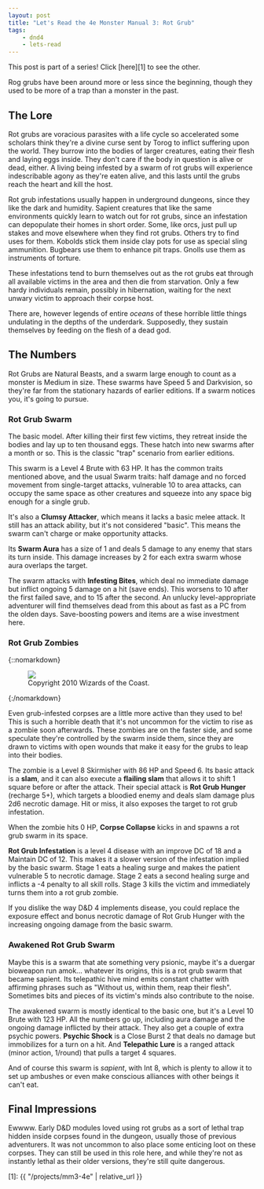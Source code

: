 ```yaml
---
layout: post
title: "Let's Read the 4e Monster Manual 3: Rot Grub"
tags:
    - dnd4
    - lets-read
---
```


This post is part of a series! Click [here][1] to see the other.

Rog grubs have been around more or less since the beginning, though they used to
be more of a trap than a monster in the past.

## The Lore

Rot grubs are voracious parasites with a life cycle so accelerated some scholars
think they're a divine curse sent by Torog to inflict suffering upon the
world. They burrow into the bodies of larger creatures, eating their flesh and
laying eggs inside. They don't care if the body in question is alive or dead,
either. A living being infested by a swarm of rot grubs will experience
indescribable agony as they're eaten alive, and this lasts until the grubs reach
the heart and kill the host.

Rot grub infestations usually happen in underground dungeons, since they like
the dark and humidity. Sapient creatures that like the same environments quickly
learn to watch out for rot grubs, since an infestation can depopulate their
homes in short order. Some, like orcs, just pull up stakes and move elsewhere
when they find rot grubs. Others try to find uses for them. Kobolds stick them
inside clay pots for use as special sling ammunition. Bugbears use them to
enhance pit traps. Gnolls use them as instruments of torture.

These infestations tend to burn themselves out as the rot grubs eat through all
available victims in the area and then die from starvation. Only a few hardy
individuals remain, possibly in hibernation, waiting for the next unwary victim
to approach their corpse host.

There are, however legends of entire _oceans_ of these horrible little things
undulating in the depths of the underdark. Supposedly, they sustain themselves
by feeding on the flesh of a dead god.

## The Numbers

Rot Grubs are Natural Beasts, and a swarm large enough to count as a monster is
Medium in size. These swarms have Speed 5 and Darkvision, so they're far from
the stationary hazards of earlier editions. If a swarm notices you, it's going
to pursue.

### Rot Grub Swarm

The basic model. After killing their first few victims, they retreat inside the
bodies and lay up to ten thousand eggs. These hatch into new swarms after a
month or so. This is the classic "trap" scenario from earlier editions.

This swarm is a Level 4 Brute with 63 HP. It has the common traits mentioned
above, and the usual Swarm traits: half damage and no forced movement from
single-target attacks, vulnerable 10 to area attacks, can occupy the same space
as other creatures and squeeze into any space big enough for a single grub.

It's also a **Clumsy Attacker**, which means it lacks a basic melee attack. It
still has an attack ability, but it's not considered "basic". This means the
swarm can't charge or make opportunity attacks.

Its **Swarm Aura** has a size of 1 and deals 5 damage to any enemy that stars
its turn inside. This damage increases by 2 for each extra swarm whose aura
overlaps the target.

The swarm attacks with **Infesting Bites**, which deal no immediate damage but
inflict ongoing 5 damage on a hit (save ends). This worsens to 10 after the
first failed save, and to 15 after the second. An unlucky level-appropriate
adventurer will find themselves dead from this about as fast as a PC from the
olden days. Save-boosting powers and items are a wise investment here.

### Rot Grub Zombies

{::nomarkdown}
<figure class="center">
  <img src="{{ "/assets/wir-mm3-4e-rot-grub-zombie.png" | absolute_url }}"/>
  <figcaption>
    Copyright 2010 Wizards of the Coast.
  </figcaption>
</figure>
{:/nomarkdown}

Even grub-infested corpses are a little more active than they used to be! This
is such a horrible death that it's not uncommon for the victim to rise as a
zombie soon afterwards. These zombies are on the faster side, and some speculate
they're controlled by the swarm inside them, since they are drawn to victims
with open wounds that make it easy for the grubs to leap into their bodies.

The zombie is a Level 8 Skirmisher with 86 HP and Speed 6. Its basic attack is a
**slam**, and it can also execute a **flailing slam** that allows it to shift 1
square before or after the attack. Their special attack is **Rot Grub Hunger**
(recharge 5+), which targets a bloodied enemy and deals slam damage plus 2d6
necrotic damage. Hit or miss, it also exposes the target to rot grub
infestation.

When the zombie hits 0 HP, **Corpse Collapse** kicks in and spawns a rot grub
swarm in its space.

**Rot Grub Infestation** is a level 4 disease with an improve DC of 18 and a
Maintain DC of 12. This makes it a slower version of the infestation implied by
the basic swarm. Stage 1 eats a healing surge and makes the patient vulnerable 5
to necrotic damage. Stage 2 eats a second healing surge and inflicts a -4
penalty to all skill rolls. Stage 3 kills the victim and immediately turns them
into a rot grub zombie.

If you dislike the way D&D 4 implements disease, you could replace the exposure
effect and bonus necrotic damage of Rot Grub Hunger with the increasing ongoing
damage from the basic swarm.

### Awakened Rot Grub Swarm

Maybe this is a swarm that ate something very psionic, maybe it's a duergar
bioweapon run amok... whatever its origins, this is a rot grub swarm that became
sapient. Its telepathic hive mind emits constant chatter with affirming phrases
such as "Without us, within them, reap their flesh". Sometimes bits and pieces
of its victim's minds also contribute to the noise.

The awakened swarm is mostly identical to the basic one, but it's a Level 10
Brute with 123 HP. All the numbers go up, including aura damage and the ongoing
damage inflicted by their attack. They also get a couple of extra psychic
powers. **Psychic Shock** is a Close Burst 2 that deals no damage but
immobilizes for a turn on a hit. And **Telepathic Lure** is a ranged attack
(minor action, 1/round) that pulls a target 4 squares.

And of course this swarm is _sapient_, with Int 8, which is plenty to allow it
to set up ambushes or even make conscious alliances with other beings it can't
eat.

## Final Impressions

Ewwww. Early D&D modules loved using rot grubs as a sort of lethal trap hidden
inside corpses found in the dungeon, usually those of previous adventurers. It
was not uncommon to also place some enticing loot on these corpses. They can
still be used in this role here, and while they're not as instantly lethal as
their older versions, they're still quite dangerous.

[1]: {{ "/projects/mm3-4e" | relative_url }}
